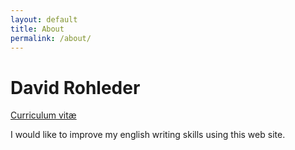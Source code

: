 ```yaml
---
layout: default
title: About
permalink: /about/
---
```


David Rohleder
==============

[Curriculum vitæ](curriculum-vitae-en.pdf)

I would like to improve my english writing skills using this web site. 

